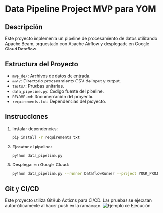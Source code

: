 # Data Pipeline Project MVP para YOM

## Descripción

Este proyecto implementa un pipeline de procesamiento de datos utilizando Apache Beam, orquestado con Apache Airflow y desplegado en Google Cloud Dataflow.

## Estructura del Proyecto

- `mvp_de/`: Archivos de datos de entrada.
- `mnt/`: Directorio procesamiento CSV de input y output.
- `tests/`: Pruebas unitarias.
- `data_pipeline.py`: Código fuente del pipeline.
- `README.md`: Documentación del proyecto.
- `requirements.txt`: Dependencias del proyecto.

## Instrucciones

1. Instalar dependencias:
    ```sh
    pip install -r requirements.txt
    ```
2. Ejecutar el pipeline:
    ```sh
    python data_pipeline.py
    ```
3. Desplegar en Google Cloud:
    ```sh
    python data_pipeline.py --runner DataflowRunner --project YOUR_PROJECT --temp_location gs://YOUR_BUCKET/temp
    ```

## Git y CI/CD

Este proyecto utiliza GitHub Actions para CI/CD. Las pruebas se ejecutan automáticamente al hacer push en la rama `main`.
![Ejemplo de Ejecución](ejemplo_ejecucion.png)
